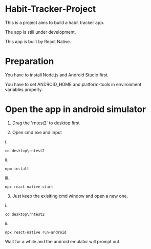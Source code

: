 # Habit-Tracker-Project

This is a project aims to build a habit tracker app.

The app is still under development.

This app is built by React Native.

# Preparation

You have to install Node.js and Android Studio first.

You have to set ANDROID_HOME and platform-tools in environment variables properly.

# Open the app in android simulator

1. Drag the 'rntest2' to desktop first

2. Open cmd.exe and input

i. 

```
cd desktop\rntest2
```
ii. 

```
npm install
```
iii. 

```
npx react-native start
```

3. Just keep the exisiting cmd window and open a new one.

i. 

```
cd desktop\rntest2
```

ii. 

```
npx react-native run-android
```

Wait for a while and the android emulator will prompt out.
